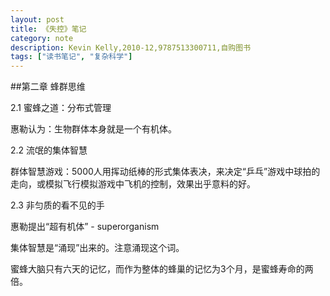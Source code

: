 ```yaml
---
layout: post
title: 《失控》笔记
category: note
description: Kevin Kelly,2010-12,9787513300711,自购图书
tags: ["读书笔记", "复杂科学"]
---
```


##第二章 蜂群思维

2.1 蜜蜂之道：分布式管理

惠勒认为：生物群体本身就是一个有机体。

2.2 流氓的集体智慧

群体智慧游戏：5000人用挥动纸棒的形式集体表决，来决定“乒乓”游戏中球拍的走向，或模拟飞行模拟游戏中飞机的控制，效果出乎意料的好。

2.3 非匀质的看不见的手

惠勒提出“超有机体” - superorganism

集体智慧是“涌现”出来的。注意涌现这个词。

蜜蜂大脑只有六天的记忆，而作为整体的蜂巢的记忆为3个月，是蜜蜂寿命的两倍。
